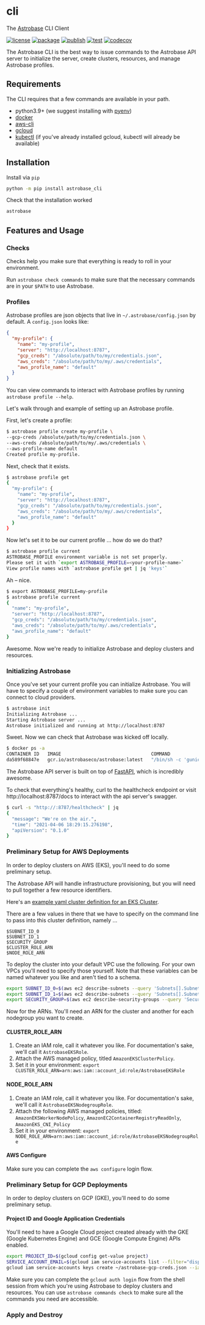 # cli

The [Astrobase](https://github.com/astrobase/astrobase) CLI Client

[![license](https://img.shields.io/badge/astrobase-license-blue.svg)](https://github.com/astrobase/cli/blob/master/LICENSE)
[![package](https://img.shields.io/github/v/release/astrobase/cli?sort=semver)](https://github.com/astrobase/cli/releases)
[![publish](https://github.com/astrobase/cli/actions/workflows/publish.yaml/badge.svg)](https://github.com/astrobase/cli/actions/workflows/publish.yaml)
[![test](https://github.com/astrobase/cli/actions/workflows/test.yaml/badge.svg?branch=master)](https://github.com/astrobase/cli/actions/workflows/test.yaml)
[![codecov](https://codecov.io/gh/astrobase/cli/branch/master/graph/badge.svg?token=97YCqzHZmk)](https://codecov.io/gh/astrobase/cli)

The Astrobase CLI is the best way to issue commands to the Astrobase API server to initialize the server, create clusters, resources, and manage Astrobase profiles.

## Requirements

The CLI requires that a few commands are available in your path.

- python3.9+ (we suggest installing with [pyenv](https://github.com/pyenv/pyenv))
- [docker](https://docs.docker.com/get-docker/)
- [aws-cli](https://github.com/aws/aws-cli#installation)
- [gcloud](https://cloud.google.com/sdk/docs/install#installation_instructions)
- [kubectl](https://kubernetes.io/docs/tasks/tools/) (if you've already installed gcloud, kubectl will already be available)

## Installation

Install via `pip`

```sh
python -m pip install astrobase_cli
```

Check that the installation worked

```sh
astrobase
```

## Features and Usage

### Checks

Checks help you make sure that everything is ready to roll in your environment.

Run `astrobase check commands` to make sure that the necessary commands are in your `$PATH` to use Astrobase.

### Profiles

Astrobase profiles are json objects that live in `~/.astrobase/config.json` by default. A `config.json` looks like:

```json
{
  "my-profile": {
    "name": "my-profile",
    "server": "http://localhost:8787",
    "gcp_creds": "/absolute/path/to/my/credentials.json",
    "aws_creds": "/absolute/path/to/my/.aws/credentials",
    "aws_profile_name": "default"
  }
}
```

You can view commands to interact with Astrobase profiles by running `astrobase profile --help`.

Let's walk through and example of setting up an Astrobase profile.

First, let's create a profile:

```sh
$ astrobase profile create my-profile \
--gcp-creds /absolute/path/to/my/credentials.json \
--aws-creds /absolute/path/to/my/.aws/credentials \
--aws-profile-name default
Created profile my-profile.
```

Next, check that it exists.

```sh
$ astrobase profile get
{
  "my-profile": {
    "name": "my-profile",
    "server": "http://localhost:8787",
    "gcp_creds": "/absolute/path/to/my/credentials.json",
    "aws_creds": "/absolute/path/to/my/.aws/credentials",
    "aws_profile_name": "default"
  }
}
```

Now let's set it to be our current profile ... how do we do that?

```sh
$ astrobase profile current
ASTROBASE_PROFILE environment variable is not set properly.
Please set it with `export ASTROBASE_PROFILE=<your-profile-name>`
View profile names with `astrobase profile get | jq 'keys'`
```

Ah – nice.

```sh
$ export ASTROBASE_PROFILE=my-profile
$ astrobase profile current
{
  "name": "my-profile",
  "server": "http://localhost:8787",
  "gcp_creds": "/absolute/path/to/my/credentials.json",
  "aws_creds": "/absolute/path/to/my/.aws/credentials",
  "aws_profile_name": "default"
}
```

Awesome. Now we're ready to initialize Astrobase and deploy clusters and resources.

### Initializing Astrobase

Once you've set your current profile you can initialize Astrobase. You will have to specify a couple of environment variables to make sure you can connect to cloud providers.

```sh
$ astrobase init
Initializing Astrobase ...
Starting Astrobase server ...
Astrobase initialized and running at http://localhost:8787
```

Sweet. Now we can check that Astrobase was kicked off locally.

```sh
$ docker ps -a
CONTAINER ID   IMAGE                                 COMMAND                  CREATED         STATUS         PORTS                    NAMES
da589f68847e   gcr.io/astrobaseco/astrobase:latest   "/bin/sh -c 'gunicor…"   7 seconds ago   Up 6 seconds   0.0.0.0:8787->8787/tcp   astrobase-my-profile
```

The Astrobase API server is built on top of [FastAPI](https://github.com/tiangolo/fastapi), which is incredibly awesome.

To check that everything's healthy, curl to the healthcheck endpoint or visit http://localhost:8787/docs to interact with the api server's swagger.

```sh
$ curl -s "http://:8787/healthcheck" | jq
{
  "message": "We're on the air.",
  "time": "2021-04-06 18:29:15.276198",
  "apiVersion": "0.1.0"
}
```

### Preliminary Setup for AWS Deployments

In order to deploy clusters on AWS (EKS), you'll need to do some preliminary setup.

The Astrobase API will handle infrastructure provisioning, but you will need to pull together a few resource identifiers.

Here's an [example yaml cluster definition for an EKS Cluster](tests/assets/test-eks-cluster.yaml).

There are a few values in there that we have to specify on the command line to pass into this cluster definition, namely ...

```
$SUBNET_ID_0
$SUBNET_ID_1
$SECURITY_GROUP
$CLUSTER_ROLE_ARN
$NODE_ROLE_ARN
```

To deploy the cluster into your default VPC use the following. For your own VPCs you'll need to specify those yourself. Note that these variables can be named whatever you like and aren't tied to a schema.

```sh
export SUBNET_ID_0=$(aws ec2 describe-subnets --query 'Subnets[].SubnetId[]' | jq -r '.[0]')
export SUBNET_ID_1=$(aws ec2 describe-subnets --query 'Subnets[].SubnetId[]' | jq -r '.[1]')
export SECURITY_GROUP=$(aws ec2 describe-security-groups --query 'SecurityGroups[].GroupId' | jq -r '.[0]')
```

Now for the ARNs. You'll need an ARN for the cluster and another for each nodegroup you want to create.

#### CLUSTER_ROLE_ARN

1. Create an IAM role, call it whatever you like. For documentation's sake, we'll call it `AstrobaseEKSRole`.
1. Attach the AWS managed policy, titled `AmazonEKSClusterPolicy`.
1. Set it in your environment: `export CLUSTER_ROLE_ARN=arn:aws:iam::account_id:role/AstrobaseEKSRole`

#### NODE_ROLE_ARN

1. Create an IAM role, call it whatever you like. For documentation's sake, we'll call it `AstrobaseEKSNodegroupRole`.
1. Attach the following AWS managed policies, titled: `AmazonEKSWorkerNodePolicy`, `AmazonEC2ContainerRegistryReadOnly`, `AmazonEKS_CNI_Policy`
1. Set it in your environment: `export NODE_ROLE_ARN=arn:aws:iam::account_id:role/AstrobaseEKSNodegroupRole`

#### AWS Configure

Make sure you can complete the `aws configure` login flow.

### Preliminary Setup for GCP Deployments

In order to deploy clusters on GCP (GKE), you'll need to do some preliminary setup.

#### Project ID and Google Application Credentials

You'll need to have a Google Cloud project created already with the GKE (Google Kubernetes Engine) and GCE (Google Compute Engine) APIs enabled.

```sh
export PROJECT_ID=$(gcloud config get-value project)
SERVICE_ACCOUNT_EMAIL=$(gcloud iam service-accounts list --filter="display_name:Default compute service account" --format=json | jq -r ".[].email")
gcloud iam service-accounts keys create ~/astrobase-gcp-creds.json --iam-account $SERVICE_ACCOUNT_EMAIL
```

Make sure you can complete the `gcloud auth login` flow from the shell session from which you're using Astrobase to deploy clusters and resources. You can use `astrobase commands check` to make sure all the commands you need are accessible.

### Apply and Destroy


